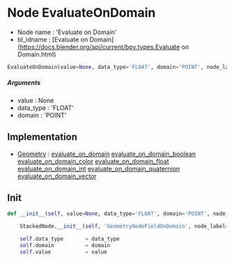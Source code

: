 # Node EvaluateOnDomain

- Node name : 'Evaluate on Domain'
- bl_idname : [Evaluate on Domain](https://docs.blender.org/api/current/bpy.types.Evaluate on Domain.html)


``` python
EvaluateOnDomain(value=None, data_type='FLOAT', domain='POINT', node_label=None, node_color=None)
```
##### Arguments

- value : None
- data_type : 'FLOAT'
- domain : 'POINT'

## Implementation

- [Geometry](/docs/GeoNodes/Geometry.md) : [evaluate_on_domain](/docs/GeoNodes/Geometry.md#evaluate_on_domain) [evaluate_on_domain_boolean](/docs/GeoNodes/Geometry.md#evaluate_on_domain_boolean) [evaluate_on_domain_color](/docs/GeoNodes/Geometry.md#evaluate_on_domain_color) [evaluate_on_domain_float](/docs/GeoNodes/Geometry.md#evaluate_on_domain_float) [evaluate_on_domain_int](/docs/GeoNodes/Geometry.md#evaluate_on_domain_int) [evaluate_on_domain_quaternion](/docs/GeoNodes/Geometry.md#evaluate_on_domain_quaternion) [evaluate_on_domain_vector](/docs/GeoNodes/Geometry.md#evaluate_on_domain_vector)

## Init

``` python
def __init__(self, value=None, data_type='FLOAT', domain='POINT', node_label=None, node_color=None):

    StackedNode.__init__(self, 'GeometryNodeFieldOnDomain', node_label=node_label, node_color=node_color)

    self.data_type       = data_type
    self.domain          = domain
    self.value           = value
```

